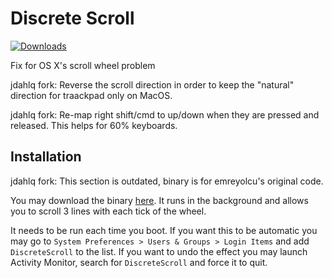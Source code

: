 # Discrete Scroll

[![Downloads](https://img.shields.io/github/downloads/emreyolcu/discrete-scroll/total.svg)](https://github.com/emreyolcu/discrete-scroll/releases)

Fix for OS X's scroll wheel problem

jdahlq fork: Reverse the scroll direction in order to keep the "natural" direction for traackpad only on MacOS.

jdahlq fork: Re-map right shift/cmd to up/down when they are pressed and released. This helps for 60% keyboards.

## Installation

jdahlq fork: This section is outdated, binary is for emreyolcu's original code.

You may download the binary
[here](https://github.com/emreyolcu/discrete-scroll/releases/download/v0.1.1/DiscreteScroll.zip). It
runs in the background and allows you to scroll 3 lines with each tick of the
wheel.

It needs to be run each time you boot. If you want this to be automatic you
may go to `System Preferences > Users & Groups > Login Items` and add
`DiscreteScroll` to the list. If you want to undo the effect you may launch
Activity Monitor, search for `DiscreteScroll` and force it to quit.
